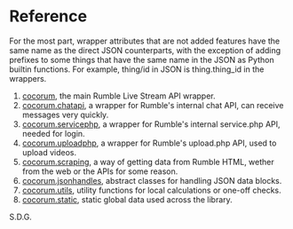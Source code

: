 # Reference

For the most part, wrapper attributes that are not added features have the same name as the direct JSON counterparts, with the exception of adding prefixes to some things that have the same name in the JSON as Python builtin functions. For example, thing/id in JSON is thing.thing_id in the wrappers.

1. [cocorum](modules_ref/cocorum_main.md), the main Rumble Live Stream API wrapper.
2. [cocorum.chatapi](modules_ref/cocorum_chatapi.md), a wrapper for Rumble's internal chat API, can receive messages very quickly.
3. [cocorum.servicephp](modules_ref/cocorum_servicephp.md), a wrapper for Rumble's internal service.php API, needed for login.
4. [cocorum.uploadphp](modules_ref/cocorum_uploadphp.md), a wrapper for Rumble's upload.php API, used to upload videos.
5. [cocorum.scraping](modules_ref/cocorum_scraping.md), a way of getting data from Rumble HTML, wether from the web or the APIs for some reason. 
6. [cocorum.jsonhandles](modules_ref/cocorum_jsonhandles.md), abstract classes for handling JSON data blocks.
7. [cocorum.utils](modules_ref/cocorum_utils.md), utility functions for local calculations or one-off checks.
8. [cocorum.static](modules_ref/cocorum_static.md), static global data used across the library.

S.D.G.
